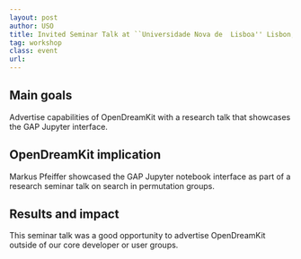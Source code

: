 ```yaml
---
layout: post
author: USO
title: Invited Seminar Talk at ``Universidade Nova de  Lisboa'' Lisbon, Portugal), 2016-07-19
tag: workshop
class: event
url: 
---
```


## Main goals

 Advertise capabilities of OpenDreamKit with a research talk
that showcases the GAP Jupyter interface.

## OpenDreamKit implication

 Markus Pfeiffer showcased the GAP Jupyter notebook
interface as part of a research seminar talk on search in permutation groups.

## Results and impact

 
This seminar talk was a good opportunity to advertise OpenDreamKit outside of
our core developer or user groups.


